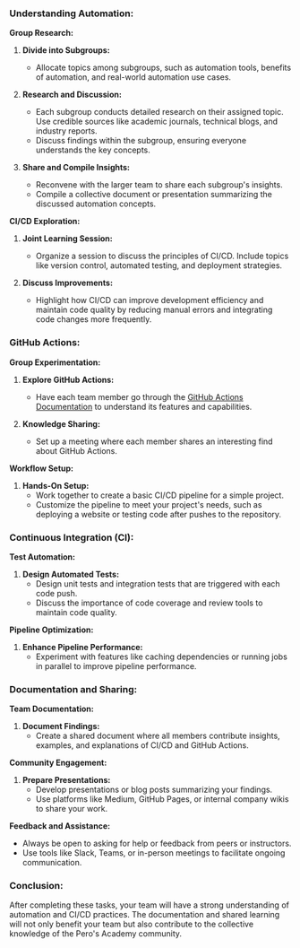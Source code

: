 
### Understanding Automation:

**Group Research:**
1. **Divide into Subgroups:**
   - Allocate topics among subgroups, such as automation tools, benefits of automation, and real-world automation use cases.
   
2. **Research and Discussion:**
   - Each subgroup conducts detailed research on their assigned topic. Use credible sources like academic journals, technical blogs, and industry reports.
   - Discuss findings within the subgroup, ensuring everyone understands the key concepts.
   
3. **Share and Compile Insights:**
   - Reconvene with the larger team to share each subgroup's insights.
   - Compile a collective document or presentation summarizing the discussed automation concepts.

**CI/CD Exploration:**
1. **Joint Learning Session:**
   - Organize a session to discuss the principles of CI/CD. Include topics like version control, automated testing, and deployment strategies.
   
2. **Discuss Improvements:**
   - Highlight how CI/CD can improve development efficiency and maintain code quality by reducing manual errors and integrating code changes more frequently.

### GitHub Actions:

**Group Experimentation:**
1. **Explore GitHub Actions:**
   - Have each team member go through the [GitHub Actions Documentation](https://docs.github.com/en/actions) to understand its features and capabilities.

2. **Knowledge Sharing:**
   - Set up a meeting where each member shares an interesting find about GitHub Actions.

**Workflow Setup:**
1. **Hands-On Setup:**
   - Work together to create a basic CI/CD pipeline for a simple project.
   - Customize the pipeline to meet your project's needs, such as deploying a website or testing code after pushes to the repository.

### Continuous Integration (CI):

**Test Automation:**
1. **Design Automated Tests:**
   - Design unit tests and integration tests that are triggered with each code push.
   - Discuss the importance of code coverage and review tools to maintain code quality.

**Pipeline Optimization:**
1. **Enhance Pipeline Performance:**
   - Experiment with features like caching dependencies or running jobs in parallel to improve pipeline performance.

### Documentation and Sharing:

**Team Documentation:**
1. **Document Findings:**
   - Create a shared document where all members contribute insights, examples, and explanations of CI/CD and GitHub Actions.

**Community Engagement:**
1. **Prepare Presentations:**
   - Develop presentations or blog posts summarizing your findings.
   - Use platforms like Medium, GitHub Pages, or internal company wikis to share your work.

**Feedback and Assistance:**
- Always be open to asking for help or feedback from peers or instructors.
- Use tools like Slack, Teams, or in-person meetings to facilitate ongoing communication.

### Conclusion:

After completing these tasks, your team will have a strong understanding of automation and CI/CD practices. The documentation and shared learning will not only benefit your team but also contribute to the collective knowledge of the Pero's Academy community.

